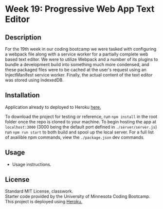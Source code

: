 # Week 19: Progressive Web App Text Editor

## Description

For the 19th week in our coding bootcamp we were tasked with configuring a webpack file along with a service worker for a partially complete web based text editor. We were to utilize Webpack and a number of its plugins to bundle a development build into something much more condensed, and these packaged files were to be cached at the user's request using an InjectManifest service worker. Finally, the actual content of the text editor was stored using IndexedDB.

## Installation

Application already to deployed to Heroku [here.](https://fathomless-ocean-60654.herokuapp.com/)

To download the project for testing or reference, run `npm install` in the root folder once the repo is cloned to your machine. To begin hosting the app at `localhost:3000` (3000 being the default port defined in `./server/server.js`) run `npm run start` to both build and spool up the local server. For a full list of availible npm commands, view the `./package.json` dev commands.

## Usage

- Usage instructions.

## License

Standard MIT License, classwork.\
Starter code provided by the University of Minnesota Coding Bootcamp.\
This project is deployed using [Heroku.](https://www.heroku.com/platform)
